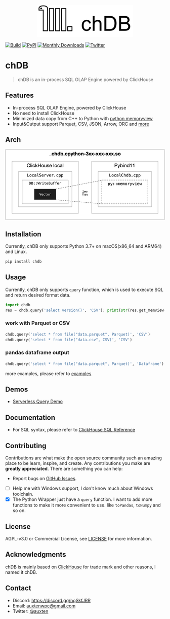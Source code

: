 
<div align="center">
  <img src="docs/_static/snake-chdb.png" height="100">
</div>

[![Build](https://github.com/auxten/chdb/actions/workflows/build_wheels.yml/badge.svg)](https://github.com/auxten/chdb/actions/workflows/build_wheels.yml)
[![PyPI](https://img.shields.io/pypi/v/chdb.svg)](https://pypi.org/project/chdb/)
[![Monthly Downloads](https://pepy.tech/badge/chdb/month)](https://pepy.tech/project/chdb)
[![Twitter](https://img.shields.io/twitter/url/http/shields.io.svg?style=social&label=Twitter)](https://twitter.com/auxten)

# chDB

> chDB is an in-process SQL OLAP Engine powered by ClickHouse


## Features
     
* In-process SQL OLAP Engine, powered by ClickHouse
* No need to install ClickHouse
* Minimized data copy from C++ to Python with [python memoryview](https://docs.python.org/3/c-api/memoryview.html)
* Input&Output support Parquet, CSV, JSON, Arrow, ORC and [more](https://clickhouse.com/docs/en/interfaces/formats)

## Arch
<div align="center">
  <img src="docs/_static/arch-chdb.png" width="700">
</div>

## Installation
Currently, chDB only supports Python 3.7+ on macOS(x86_64 and ARM64) and Linux.
```bash
pip install chdb
```

## Usage

Currently, chDB only supports `query` function, which is used to execute SQL and return desired format data.

```python
import chdb
res = chdb.query('select version()', 'CSV'); print(str(res.get_memview().tobytes()))
```

### work with Parquet or CSV
```python
chdb.query('select * from file("data.parquet", Parquet)', 'CSV')
chdb.query('select * from file("data.csv", CSV)', 'CSV')
```

### pandas dataframe output
```python
chdb.query('select * from file("data.parquet", Parquet)', 'Dataframe')
```

more examples, please refer to [examples](examples)

## Demos

- [Serverless Query Demo](https://chdb.fly.dev/?user=default#Ly8gaHR0cHM6Ly9naXRodWIuY29tL21ldHJpY28vY2hkYi1zZXJ2ZXIKU0VMRUNUCiAgICB0b3duLAogICAgZGlzdHJpY3QsCiAgICBjb3VudCgpIEFTIGMsCiAgICByb3VuZChhdmcocHJpY2UpKSBBUyBwcmljZQpGUk9NIHVybCgnaHR0cHM6Ly9kYXRhc2V0cy1kb2N1bWVudGF0aW9uLnMzLmV1LXdlc3QtMy5hbWF6b25hd3MuY29tL2hvdXNlX3BhcnF1ZXQvaG91c2VfMC5wYXJxdWV0JykKR1JPVVAgQlkKICAgIHRvd24sCiAgICBkaXN0cmljdApMSU1JVCAxMA==)


## Documentation
- For SQL syntax, please refer to [ClickHouse SQL Reference](https://clickhouse.com/docs/en/sql-reference/syntax)

## Contributing
Contributions are what make the open source community such an amazing place to be learn, inspire, and create. Any contributions you make are **greatly appreciated**.
There are something you can help:
- Report bugs on [GitHub Issues](https://github.com/auxten/chdb/issues).
- [ ] Help me with Windows support, I don't know much about Windows toolchain.
- [x] The Python Wrapper just have a `query` function. I want to add more functions to make it more convenient to use. like `toPandas`, `toNumpy` and so on.

## License
AGPL-v3.0 or Commercial License, see [LICENSE](LICENSE.txt) for more information.

## Acknowledgments
chDB is mainly based on [ClickHouse](https://github.com/ClickHouse/ClickHouse)
for trade mark and other reasons, I named it chDB.

## Contact
- Discord: https://discord.gg/nqSkfJRR
- Email: auxtenwpc@gmail.com
- Twitter: [@auxten](https://twitter.com/auxten)